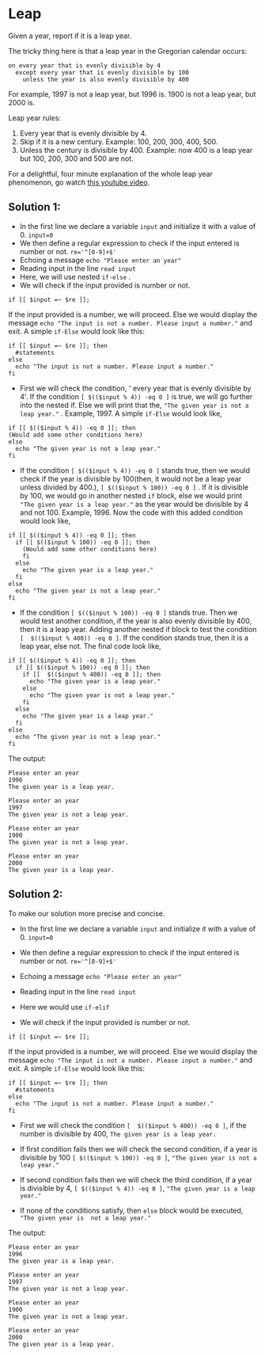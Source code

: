 # Leap

Given a year, report if it is a leap year.

The tricky thing here is that a leap year in the Gregorian calendar occurs:

```text
on every year that is evenly divisible by 4
  except every year that is evenly divisible by 100
    unless the year is also evenly divisible by 400
```

For example, 1997 is not a leap year, but 1996 is.  1900 is not a leap
year, but 2000 is.

Leap year rules:
1. Every year that is evenly divisible by 4.
2. Skip if it is a new century. Example: 100, 200, 300, 400, 500.
3. Unless the century is divisible by 400. Example: now 400 is a leap year but 100, 200, 300 and 500 are not.

For a delightful, four minute explanation of the whole leap year
phenomenon, go watch [this youtube video][video].

[video]: http://www.youtube.com/watch?v=xX96xng7sAE

## Solution 1:

- In the first line we declare a variable ```input``` and initialize it with a value of 0. ```input=0```
- We then define a regular expression to check if the input entered is number or not. ```re='^[0-9]+$'```
- Echoing a message ```echo "Please enter an year"```
- Reading input in the line ```read input```
- Here, we will use nested ```if-else``` .
- We will check if the input provided is number or not.
 ```
 if [[ $input =~ $re ]];
 ```
 If the input provided is a number, we will proceed. Else we would display the message ```echo "The input is not a number. Please input a number."``` and exit. A simple ```if-Else``` would look like this:
 ```
 if [[ $input =~ $re ]]; then
   #statements
 else
   echo "The input is not a number. Please input a number."
 fi
 ```
- First we will check the condition, ' every year that is evenly divisible by 4'. If the condition ```[ $(($input % 4)) -eq 0 ]``` is true, we will go further into the nested if. Else we will print that the, ```"The given year is not a leap year."``` . Example, 1997. A simple ```if-Else``` would look like,
```
if [[ $(($input % 4)) -eq 0 ]]; then
(Would add some other conditions here)
else
  echo "The given year is not a leap year."
fi
```

- If the condition ```[ $(($input % 4)) -eq 0 ]``` stands true, then we would check if the year is divisible by 100(then, it would not be a leap year unless divided by 400.), ```[ $(($input % 100)) -eq 0 ]``` . If it is divisible by 100, we would go in another nested ```if``` block, else we would print ```"The given year is a leap year."``` as the year would be divisible by 4 and not 100. Example, 1996. Now the code with this added condition would look like,
```
if [[ $(($input % 4)) -eq 0 ]]; then
  if [[ $(($input % 100)) -eq 0 ]]; then
    (Would add some other conditions here)
    fi
  else
    echo "The given year is a leap year."
  fi
else
  echo "The given year is not a leap year."
fi
```

- If the condition ```[ $(($input % 100)) -eq 0 ]``` stands true. Then we would test another condition, if the year is also evenly divisible by 400, then it is a leap year. Adding another nested if block to test the condition ```[  $(($input % 400)) -eq 0 ]```. If the condition stands true, then it is a leap year, else not. The final code look like,
```
if [[ $(($input % 4)) -eq 0 ]]; then
  if [[ $(($input % 100)) -eq 0 ]]; then
    if [[  $(($input % 400)) -eq 0 ]]; then
      echo "The given year is a leap year."
    else
      echo "The given year is not a leap year."
    fi
  else
    echo "The given year is a leap year."
  fi
else
  echo "The given year is not a leap year."
fi
```

The output:
```
Please enter an year
1996
The given year is a leap year.
```

```
Please enter an year
1997
The given year is not a leap year.
```

```
Please enter an year
1900
The given year is not a leap year.
```

```
Please enter an year
2000
The given year is a leap year.
```


## Solution 2:

To make our solution more precise and concise.

- In the first line we declare a variable ```input``` and initialize it with a value of 0. ```input=0```

- We then define a regular expression to check if the input entered is number or not. ```re='^[0-9]+$'```

- Echoing a message ```echo "Please enter an year"```

- Reading input in the line ```read input```

- Here we would use ```if-elif```

- We will check if the input provided is number or not.
 ```
 if [[ $input =~ $re ]];
 ```
 If the input provided is a number, we will proceed. Else we would display the message ```echo "The input is not a number. Please input a number."``` and exit. A simple ```if-Else``` would look like this:
 ```
 if [[ $input =~ $re ]]; then
   #statements
 else
   echo "The input is not a number. Please input a number."
 fi
 ```

- First we will check the condition ```[  $(($input % 400)) -eq 0 ]```, if the number is divisible by 400, ```The given year is a leap year.```

- If first condition fails then we will check the second condition, if a year is divisible by 100 ```[ $(($input % 100)) -eq 0 ]```, ```"The given year is not a leap year."```

- If second condition fails then we will check the third condition, if a year is divisible by 4, ```[ $(($input % 4)) -eq 0 ]```, ```"The given year is a leap year."```

- If none of the conditions satisfy, then ```else``` block would be executed, ```"The given year is  not a leap year."```


The output:
```
Please enter an year
1996
The given year is a leap year.
```

```
Please enter an year
1997
The given year is not a leap year.
```

```
Please enter an year
1900
The given year is not a leap year.
```

```
Please enter an year
2000
The given year is a leap year.
```
